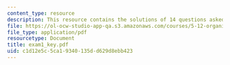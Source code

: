 ```yaml
---
content_type: resource
description: This resource contains the solutions of 14 questions asked in exam 1.
file: https://ol-ocw-studio-app-qa.s3.amazonaws.com/courses/5-12-organic-chemistry-i-spring-2005/c1d12e5c5ca19340135dd629d8ebb423_exam1_key.pdf
file_type: application/pdf
resourcetype: Document
title: exam1_key.pdf
uid: c1d12e5c-5ca1-9340-135d-d629d8ebb423
---
```

